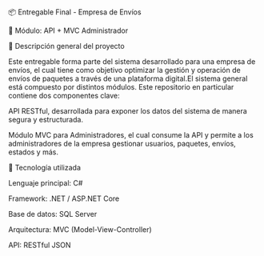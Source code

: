 📦 Entregable Final - Empresa de Envíos

📁 Módulo: API + MVC Administrador

📝 Descripción general del proyecto
    
Este entregable forma parte del sistema desarrollado para una empresa de envíos, el cual tiene como objetivo optimizar la gestión y operación de envíos de paquetes a través de una plataforma digital.El sistema general está compuesto por distintos módulos. Este repositorio en particular contiene dos componentes clave:

API RESTful, desarrollada para exponer los datos del sistema de manera segura y estructurada.

Módulo MVC para Administradores, el cual consume la API y permite a los administradores de la empresa gestionar usuarios, paquetes, envíos, estados y más.

🔧 Tecnología utilizada

Lenguaje principal: C#

Framework: .NET / ASP.NET Core

Base de datos: SQL Server

Arquitectura: MVC (Model-View-Controller)

API: RESTful JSON
